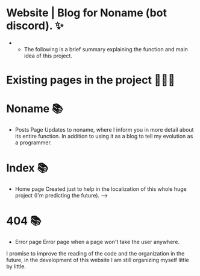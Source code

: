 # Website | Blog for Noname (bot discord). ✨
- - The following is a brief summary explaining the function and main idea of this project.

# Existing pages in the project 📂📂📂
# Noname 📚
- Posts Page  Updates to noname, where I inform you in more detail about its entire function. In addition to using it as a blog to tell my evolution as a programmer.
# Index 📚
- Home page Created just to help in the localization of this whole huge project (I'm predicting the future). -->
# 404 📚
- Error page Error page when a page won't take the user anywhere. 




I promise to improve the reading of the code and the organization in the future, in the development of this website I am still organizing myself little by little.
